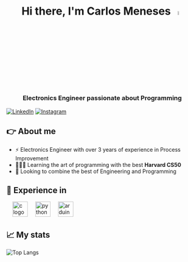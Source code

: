 <div id="header" align="center">
    <h1 align="center">Hi there, I'm Carlos Meneses <a href="https://www.gautamkrishnar.com/"><img src="https://media.giphy.com/media/hvRJCLFzcasrR4ia7z/giphy.gif" width="5%"></a></h1>
    <h3 align="center">Electronics Engineer passionate about Programming</h3>
</div>

[![LinkedIn](https://img.shields.io/badge/linkedin-%230077B5.svg?style=for-the-badge&logo=linkedin&logoColor=white)]([www.linkedin.com/in/carlos-menesess](https://www.linkedin.com/in/carlos-menesess/))
[![Instagram](https://img.shields.io/badge/Instagram-%23E4405F.svg?style=for-the-badge&logo=Instagram&logoColor=white)](https://www.instagram.com/carlos_menesess_/)

## 👉 About me
- ⚡ Electronics Engineer with over 3 years of experience in Process Improvement
- 👨🏽‍💻 Learning the art of programming with the best **Harvard CS50**
- 🔗 Looking to combine the best of Engineering and Programming

## 🧠 Experience in
<div align="left">
<img width="12" />
<img src="https://cdn.jsdelivr.net/gh/devicons/devicon/icons/c/c-original.svg" height="40" alt="c logo"  />
<img width="12" />
<img src="https://cdn.jsdelivr.net/gh/devicons/devicon/icons/python/python-original.svg" height="40" alt="python logo"  />
<img width="12" />
<img src="https://cdn.simpleicons.org/arduino/00979D" height="40" alt="arduino logo"  />
</div>


## 📈 My stats
![Top Langs](https://github-readme-stats.vercel.app/api/top-langs/?username=CarlosMeneses1&layout=compact)
